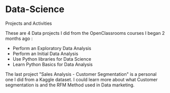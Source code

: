 # Data-Science
Projects and Activities

These are 4 Data projects I did from the OpenClassrooms courses I began 2 months ago :

- Perform an Exploratory Data Analysis
- Perform an Initial Data Analysis
- Use Python libraries for Data Science
- Learn Python Basics for Data Analysis

The last project "Sales Analysis - Customer Segmentation" is a personal one I did from a Kaggle dataset. I could learn more about what Customer segmentation is and the RFM Method used in Data marketing.
